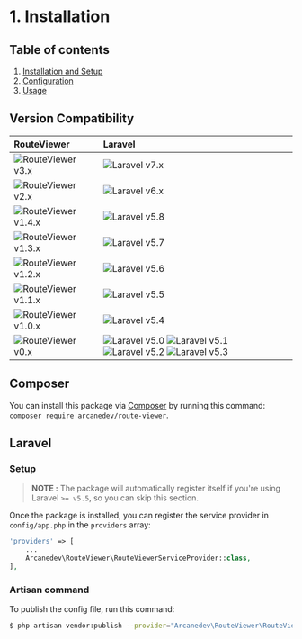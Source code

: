 # 1. Installation

## Table of contents

  1. [Installation and Setup](1.Installation-and-Setup.md)
  2. [Configuration](2.Configuration.md)
  3. [Usage](3.Usage.md)

## Version Compatibility

| RouteViewer                               | Laravel                                                                                                             |
|:------------------------------------------|:--------------------------------------------------------------------------------------------------------------------|
| ![RouteViewer v3.x][route_viewer_3_x]     | ![Laravel v7.x][laravel_7_x]                                                                                        |
| ![RouteViewer v2.x][route_viewer_2_x]     | ![Laravel v6.x][laravel_6_x]                                                                                        |
| ![RouteViewer v1.4.x][route_viewer_1_4_x] | ![Laravel v5.8][laravel_5_8]                                                                                        |
| ![RouteViewer v1.3.x][route_viewer_1_3_x] | ![Laravel v5.7][laravel_5_7]                                                                                        |
| ![RouteViewer v1.2.x][route_viewer_1_2_x] | ![Laravel v5.6][laravel_5_6]                                                                                        |
| ![RouteViewer v1.1.x][route_viewer_1_1_x] | ![Laravel v5.5][laravel_5_5]                                                                                        |
| ![RouteViewer v1.0.x][route_viewer_1_0_x] | ![Laravel v5.4][laravel_5_4]                                                                                        |
| ![RouteViewer v0.x][route_viewer_0_x]     | ![Laravel v5.0][laravel_5_0] ![Laravel v5.1][laravel_5_1] ![Laravel v5.2][laravel_5_2] ![Laravel v5.3][laravel_5_3] |

[laravel_7_x]:  https://img.shields.io/badge/v7.x-supported-brightgreen.svg?style=flat-square "Laravel v7.x"
[laravel_6_x]:  https://img.shields.io/badge/v6.x-supported-brightgreen.svg?style=flat-square "Laravel v6.x"
[laravel_5_8]:  https://img.shields.io/badge/v5.8-supported-brightgreen.svg?style=flat-square "Laravel v5.8"
[laravel_5_7]:  https://img.shields.io/badge/v5.7-supported-brightgreen.svg?style=flat-square "Laravel v5.7"
[laravel_5_6]:  https://img.shields.io/badge/v5.6-supported-brightgreen.svg?style=flat-square "Laravel v5.6"
[laravel_5_5]:  https://img.shields.io/badge/v5.5-supported-brightgreen.svg?style=flat-square "Laravel v5.5"
[laravel_5_4]:  https://img.shields.io/badge/v5.4-supported-brightgreen.svg?style=flat-square "Laravel v5.4"
[laravel_5_3]:  https://img.shields.io/badge/v5.3-supported-brightgreen.svg?style=flat-square "Laravel v5.3"
[laravel_5_2]:  https://img.shields.io/badge/v5.2-supported-brightgreen.svg?style=flat-square "Laravel v5.2"
[laravel_5_1]:  https://img.shields.io/badge/v5.1-supported-brightgreen.svg?style=flat-square "Laravel v5.1"
[laravel_5_0]:  https://img.shields.io/badge/v5.0-supported-brightgreen.svg?style=flat-square "Laravel v5.0"

[route_viewer_3_x]:   https://img.shields.io/badge/version-3.x-blue.svg?style=flat-square "RouteViewer v3.x"
[route_viewer_2_x]:   https://img.shields.io/badge/version-2.x-blue.svg?style=flat-square "RouteViewer v2.x"
[route_viewer_1_4_x]: https://img.shields.io/badge/version-1.4.x-blue.svg?style=flat-square "RouteViewer v1.4.x"
[route_viewer_1_3_x]: https://img.shields.io/badge/version-1.3.x-blue.svg?style=flat-square "RouteViewer v1.3.x"
[route_viewer_1_2_x]: https://img.shields.io/badge/version-1.2.x-blue.svg?style=flat-square "RouteViewer v1.2.x"
[route_viewer_1_1_x]: https://img.shields.io/badge/version-1.1.x-blue.svg?style=flat-square "RouteViewer v1.1.x"
[route_viewer_1_0_x]: https://img.shields.io/badge/version-1.0.x-blue.svg?style=flat-square "RouteViewer v1.0.x"
[route_viewer_0_x]:   https://img.shields.io/badge/version-0.x-blue.svg?style=flat-square "RouteViewer v0.x"

## Composer

You can install this package via [Composer](http://getcomposer.org/) by running this command: `composer require arcanedev/route-viewer`.

## Laravel

### Setup

> **NOTE :** The package will automatically register itself if you're using Laravel `>= v5.5`, so you can skip this section.

Once the package is installed, you can register the service provider in `config/app.php` in the `providers` array:

```php
'providers' => [
    ...
    Arcanedev\RouteViewer\RouteViewerServiceProvider::class,
],
```

### Artisan command

To publish the config file, run this command:

```bash
$ php artisan vendor:publish --provider="Arcanedev\RouteViewer\RouteViewerServiceProvider"
```
